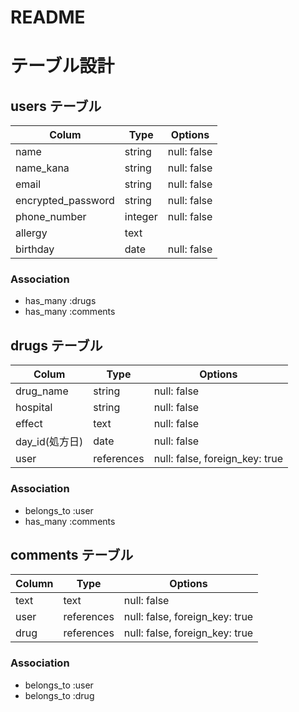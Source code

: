 # README
# テーブル設計

## users テーブル

| Colum            | Type    | Options      |
| ---------------- | ------  | -----------  |
| name             | string  | null: false  |
| name_kana        | string  | null: false  |
| email            | string  | null: false  |
| encrypted_password | string  | null: false  |
| phone_number     | integer | null: false  |
| allergy          | text    |
| birthday         |  date   | null: false|

### Association

- has_many :drugs
- has_many :comments

## drugs テーブル

| Colum            | Type       | Options      |
| ---------------- | ---------- | -----------  |
| drug_name        | string     | null: false  |
| hospital         | string     | null: false  |
| effect           | text       | null: false  |
| day_id(処方日)    | date       | null: false  |
| user             | references | null: false, foreign_key: true |

### Association

- belongs_to :user
- has_many :comments
##  comments テーブル

| Column      | Type        | Options                        |
| ----------  | ----------  | ------------------------------ |
| text        | text        | null: false                    |
| user        | references  | null: false, foreign_key: true |
| drug        | references  | null: false, foreign_key: true |

### Association

- belongs_to :user
- belongs_to :drug